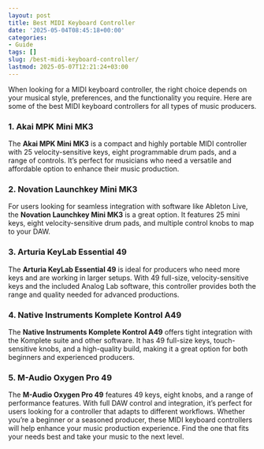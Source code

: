 ```yaml
---
layout: post
title: Best MIDI Keyboard Controller
date: '2025-05-04T08:45:18+00:00'
categories:
- Guide
tags: []
slug: /best-midi-keyboard-controller/
lastmod: 2025-05-07T12:21:24+03:00
---
```


When looking for a MIDI keyboard controller, the right choice depends on your musical style, preferences, and the functionality you require. Here are some of the best MIDI keyboard controllers for all types of music producers.
### 1. Akai MPK Mini MK3
The
**Akai MPK Mini MK3**
is a compact and highly portable MIDI controller with 25 velocity-sensitive keys, eight programmable drum pads, and a range of controls. It’s perfect for musicians who need a versatile and affordable option to enhance their music production.
### 2. Novation Launchkey Mini MK3
For users looking for seamless integration with software like Ableton Live, the
**Novation Launchkey Mini MK3**
is a great option. It features 25 mini keys, eight velocity-sensitive drum pads, and multiple control knobs to map to your DAW.
### 3. Arturia KeyLab Essential 49
The
**Arturia KeyLab Essential 49**
is ideal for producers who need more keys and are working in larger setups. With 49 full-size, velocity-sensitive keys and the included Analog Lab software, this controller provides both the range and quality needed for advanced productions.
### 4. Native Instruments Komplete Kontrol A49
The
**Native Instruments Komplete Kontrol A49**
offers tight integration with the Komplete suite and other software. It has 49 full-size keys, touch-sensitive knobs, and a high-quality build, making it a great option for both beginners and experienced producers.
### 5. M-Audio Oxygen Pro 49
The
**M-Audio Oxygen Pro 49**
features 49 keys, eight knobs, and a range of performance features. With full DAW control and integration, it’s perfect for users looking for a controller that adapts to different workflows.
Whether you’re a beginner or a seasoned producer, these MIDI keyboard controllers will help enhance your music production experience. Find the one that fits your needs best and take your music to the next level.
